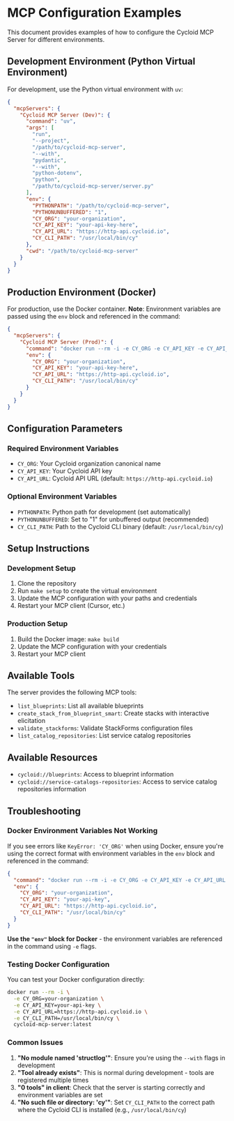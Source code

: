 # MCP Configuration Examples

This document provides examples of how to configure the Cycloid MCP Server for different environments.

## Development Environment (Python Virtual Environment)

For development, use the Python virtual environment with `uv`:

```json
{
  "mcpServers": {
    "Cycloid MCP Server (Dev)": {
      "command": "uv",
      "args": [
        "run",
        "--project",
        "/path/to/cycloid-mcp-server",
        "--with",
        "pydantic",
        "--with",
        "python-dotenv",
        "python",
        "/path/to/cycloid-mcp-server/server.py"
      ],
      "env": {
        "PYTHONPATH": "/path/to/cycloid-mcp-server",
        "PYTHONUNBUFFERED": "1",
        "CY_ORG": "your-organization",
        "CY_API_KEY": "your-api-key-here",
        "CY_API_URL": "https://http-api.cycloid.io",
        "CY_CLI_PATH": "/usr/local/bin/cy"
      },
      "cwd": "/path/to/cycloid-mcp-server"
    }
  }
}
```

## Production Environment (Docker)

For production, use the Docker container. **Note**: Environment variables are passed using the `env` block and referenced in the command:

```json
{
  "mcpServers": {
    "Cycloid MCP Server (Prod)": {
      "command": "docker run --rm -i -e CY_ORG -e CY_API_KEY -e CY_API_URL -e CY_CLI_PATH cycloid-mcp-server:latest",
      "env": {
        "CY_ORG": "your-organization",
        "CY_API_KEY": "your-api-key-here",
        "CY_API_URL": "https://http-api.cycloid.io",
        "CY_CLI_PATH": "/usr/local/bin/cy"
      }
    }
  }
}
```

## Configuration Parameters

### Required Environment Variables

- `CY_ORG`: Your Cycloid organization canonical name
- `CY_API_KEY`: Your Cycloid API key
- `CY_API_URL`: Cycloid API URL (default: `https://http-api.cycloid.io`)

### Optional Environment Variables

- `PYTHONPATH`: Python path for development (set automatically)
- `PYTHONUNBUFFERED`: Set to "1" for unbuffered output (recommended)
- `CY_CLI_PATH`: Path to the Cycloid CLI binary (default: `/usr/local/bin/cy`)

## Setup Instructions

### Development Setup

1. Clone the repository
2. Run `make setup` to create the virtual environment
3. Update the MCP configuration with your paths and credentials
4. Restart your MCP client (Cursor, etc.)

### Production Setup

1. Build the Docker image: `make build`
2. Update the MCP configuration with your credentials
3. Restart your MCP client

## Available Tools

The server provides the following MCP tools:

- `list_blueprints`: List all available blueprints
- `create_stack_from_blueprint_smart`: Create stacks with interactive elicitation
- `validate_stackforms`: Validate StackForms configuration files
- `list_catalog_repositories`: List service catalog repositories

## Available Resources

- `cycloid://blueprints`: Access to blueprint information
- `cycloid://service-catalogs-repositories`: Access to service catalog repositories information

## Troubleshooting

### Docker Environment Variables Not Working

If you see errors like `KeyError: 'CY_ORG'` when using Docker, ensure you're using the correct format with environment variables in the `env` block and referenced in the command:

```json
{
  "command": "docker run --rm -i -e CY_ORG -e CY_API_KEY -e CY_API_URL -e CY_CLI_PATH cycloid-mcp-server:latest",
  "env": {
    "CY_ORG": "your-organization",
    "CY_API_KEY": "your-api-key",
    "CY_API_URL": "https://http-api.cycloid.io",
    "CY_CLI_PATH": "/usr/local/bin/cy"
  }
}
```

**Use the `"env"` block for Docker** - the environment variables are referenced in the command using `-e` flags.

### Testing Docker Configuration

You can test your Docker configuration directly:

```bash
docker run --rm -i \
  -e CY_ORG=your-organization \
  -e CY_API_KEY=your-api-key \
  -e CY_API_URL=https://http-api.cycloid.io \
  -e CY_CLI_PATH=/usr/local/bin/cy \
  cycloid-mcp-server:latest
```

### Common Issues

1. **"No module named 'structlog'"**: Ensure you're using the `--with` flags in development
2. **"Tool already exists"**: This is normal during development - tools are registered multiple times
3. **"0 tools" in client**: Check that the server is starting correctly and environment variables are set
4. **"No such file or directory: 'cy'"**: Set `CY_CLI_PATH` to the correct path where the Cycloid CLI is installed (e.g., `/usr/local/bin/cy`)
